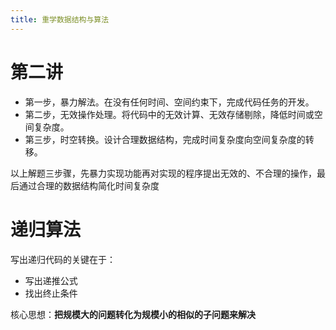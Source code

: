 ```yaml
---
title: 重学数据结构与算法 
---
```

# 第二讲
- 第一步，暴力解法。在没有任何时间、空间约束下，完成代码任务的开发。
- 第二步，无效操作处理。将代码中的无效计算、无效存储剔除，降低时间或空间复杂度。
- 第三步，时空转换。设计合理数据结构，完成时间复杂度向空间复杂度的转移。
  
以上解题三步骤，先暴力实现功能再对实现的程序提出无效的、不合理的操作，最后通过合理的数据结构简化时间复杂度

# 递归算法
写出递归代码的关键在于：
- 写出递推公式
- 找出终止条件

核心思想：**把规模大的问题转化为规模小的相似的子问题来解决**
